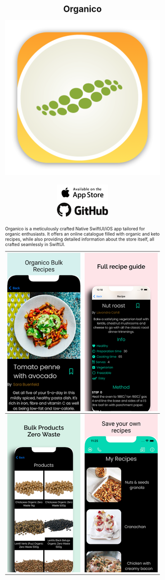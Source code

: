 <div align="center">
<h1>Organico</h1>
</div>

<div align="center">

![Organico Logo](/img/03-Logo-Organico.png)

</div>

<div align="center" style="display:flex;flex-direction:column">

[<img src="/img/app-store-available-on-the.svg" width="33%">](https://apps.apple.com/us/app/organico-bulk-recipes/id6446696052)
<br>
[<img src="/img/github-full.svg" width="33%">](https://github.com/petemcgowan/Organico)
<br>

</div>

Organico is a meticulously crafted Native SwiftUI/iOS app tailored for organic enthusiasts. It offers an online catalogue filled with organic and keto recipes, while also providing detailed information about the store itself, all crafted seamlessly in SwiftUI.

<div align="center">

| ![Image 1](/img/projects/Organico_iPhone_11_Portfolio1v2.png) | ![Image 2](/img/projects/OrganicoiPhone2.png) |
|:---:|:---:|
| ![Image 3](/img/projects/OrganicoiPhone3.png) | ![Image 4](/img/projects/Organico_iPhone_11_Portfolio2v2.png) |

</div>

<br>
<br>
